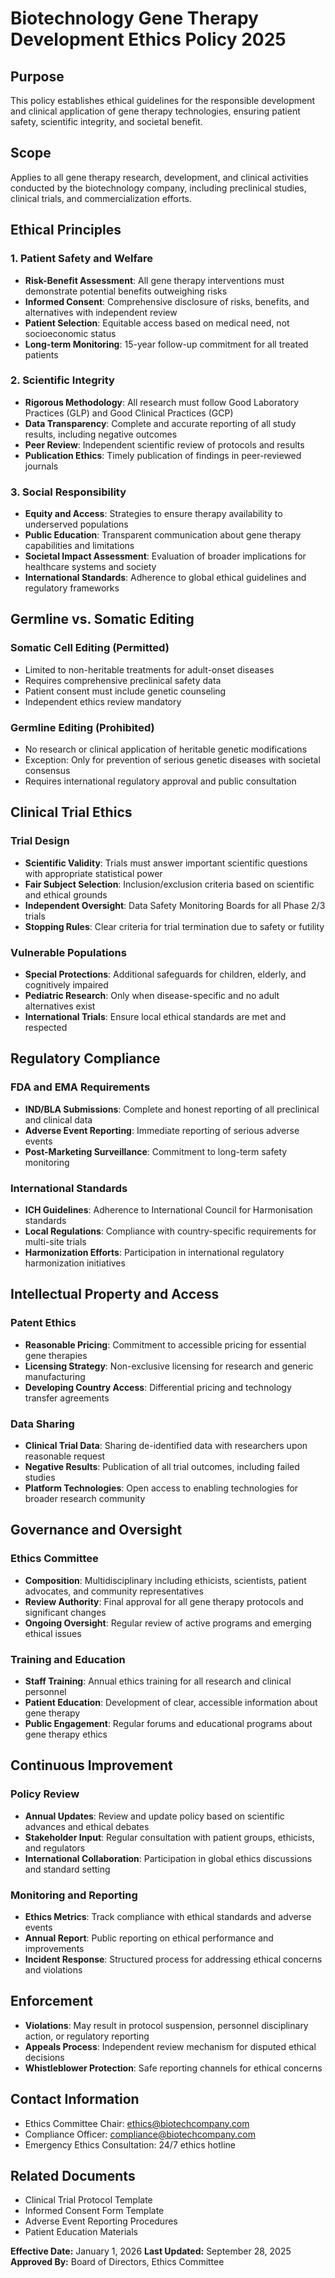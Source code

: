 # Biotechnology Gene Therapy Development Ethics Policy 2025

## Purpose
This policy establishes ethical guidelines for the responsible development and clinical application of gene therapy technologies, ensuring patient safety, scientific integrity, and societal benefit.

## Scope
Applies to all gene therapy research, development, and clinical activities conducted by the biotechnology company, including preclinical studies, clinical trials, and commercialization efforts.

## Ethical Principles

### 1. Patient Safety and Welfare
- **Risk-Benefit Assessment**: All gene therapy interventions must demonstrate potential benefits outweighing risks
- **Informed Consent**: Comprehensive disclosure of risks, benefits, and alternatives with independent review
- **Patient Selection**: Equitable access based on medical need, not socioeconomic status
- **Long-term Monitoring**: 15-year follow-up commitment for all treated patients

### 2. Scientific Integrity
- **Rigorous Methodology**: All research must follow Good Laboratory Practices (GLP) and Good Clinical Practices (GCP)
- **Data Transparency**: Complete and accurate reporting of all study results, including negative outcomes
- **Peer Review**: Independent scientific review of protocols and results
- **Publication Ethics**: Timely publication of findings in peer-reviewed journals

### 3. Social Responsibility
- **Equity and Access**: Strategies to ensure therapy availability to underserved populations
- **Public Education**: Transparent communication about gene therapy capabilities and limitations
- **Societal Impact Assessment**: Evaluation of broader implications for healthcare systems and society
- **International Standards**: Adherence to global ethical guidelines and regulatory frameworks

## Germline vs. Somatic Editing

### Somatic Cell Editing (Permitted)
- Limited to non-heritable treatments for adult-onset diseases
- Requires comprehensive preclinical safety data
- Patient consent must include genetic counseling
- Independent ethics review mandatory

### Germline Editing (Prohibited)
- No research or clinical application of heritable genetic modifications
- Exception: Only for prevention of serious genetic diseases with societal consensus
- Requires international regulatory approval and public consultation

## Clinical Trial Ethics

### Trial Design
- **Scientific Validity**: Trials must answer important scientific questions with appropriate statistical power
- **Fair Subject Selection**: Inclusion/exclusion criteria based on scientific and ethical grounds
- **Independent Oversight**: Data Safety Monitoring Boards for all Phase 2/3 trials
- **Stopping Rules**: Clear criteria for trial termination due to safety or futility

### Vulnerable Populations
- **Special Protections**: Additional safeguards for children, elderly, and cognitively impaired
- **Pediatric Research**: Only when disease-specific and no adult alternatives exist
- **International Trials**: Ensure local ethical standards are met and respected

## Regulatory Compliance

### FDA and EMA Requirements
- **IND/BLA Submissions**: Complete and honest reporting of all preclinical and clinical data
- **Adverse Event Reporting**: Immediate reporting of serious adverse events
- **Post-Marketing Surveillance**: Commitment to long-term safety monitoring

### International Standards
- **ICH Guidelines**: Adherence to International Council for Harmonisation standards
- **Local Regulations**: Compliance with country-specific requirements for multi-site trials
- **Harmonization Efforts**: Participation in international regulatory harmonization initiatives

## Intellectual Property and Access

### Patent Ethics
- **Reasonable Pricing**: Commitment to accessible pricing for essential gene therapies
- **Licensing Strategy**: Non-exclusive licensing for research and generic manufacturing
- **Developing Country Access**: Differential pricing and technology transfer agreements

### Data Sharing
- **Clinical Trial Data**: Sharing de-identified data with researchers upon reasonable request
- **Negative Results**: Publication of all trial outcomes, including failed studies
- **Platform Technologies**: Open access to enabling technologies for broader research community

## Governance and Oversight

### Ethics Committee
- **Composition**: Multidisciplinary including ethicists, scientists, patient advocates, and community representatives
- **Review Authority**: Final approval for all gene therapy protocols and significant changes
- **Ongoing Oversight**: Regular review of active programs and emerging ethical issues

### Training and Education
- **Staff Training**: Annual ethics training for all research and clinical personnel
- **Patient Education**: Development of clear, accessible information about gene therapy
- **Public Engagement**: Regular forums and educational programs about gene therapy ethics

## Continuous Improvement

### Policy Review
- **Annual Updates**: Review and update policy based on scientific advances and ethical debates
- **Stakeholder Input**: Regular consultation with patient groups, ethicists, and regulators
- **International Collaboration**: Participation in global ethics discussions and standard setting

### Monitoring and Reporting
- **Ethics Metrics**: Track compliance with ethical standards and adverse events
- **Annual Report**: Public reporting on ethical performance and improvements
- **Incident Response**: Structured process for addressing ethical concerns and violations

## Enforcement
- **Violations**: May result in protocol suspension, personnel disciplinary action, or regulatory reporting
- **Appeals Process**: Independent review mechanism for disputed ethical decisions
- **Whistleblower Protection**: Safe reporting channels for ethical concerns

## Contact Information
- Ethics Committee Chair: ethics@biotechcompany.com
- Compliance Officer: compliance@biotechcompany.com
- Emergency Ethics Consultation: 24/7 ethics hotline

## Related Documents
- Clinical Trial Protocol Template
- Informed Consent Form Template
- Adverse Event Reporting Procedures
- Patient Education Materials

**Effective Date:** January 1, 2026
**Last Updated:** September 28, 2025
**Approved By:** Board of Directors, Ethics Committee
